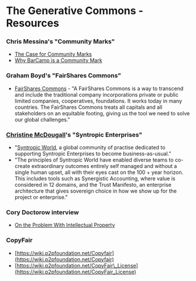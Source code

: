 # The Generative Commons - Resources

### Chris Messina's "Community Marks"

-   [The Case for Community Marks](https://factoryjoe.com/2006/01/14/the-case-for-community-marks/)
-   [Why BarCamp is a Community Mark](https://factoryjoe.com/2006/05/29/why-barcamp-is-a-community-mark/)

### Graham Boyd's "FairShares Commons"

- [FairShares Commons](https://graham-boyd.biz/fairshare-commons/) - "A FairShares Commons is a way to transcend and include the traditional company incorporations private or public limited companies, cooperatives, foundations. It works today in many countries. The FairShares Commons treats all capitals and all stakeholders on an equitable footing, giving us the tool we need to solve our global challenges."

### [Christine McDougall](https://au.linkedin.com/in/christinemcdougall)'s "Syntropic Enterprises"

- "[Syntropic World](https://syntropic.world/), a global community of practise dedicated to supporting Syntropic Enterprises to become business-as-usual."
- "The principles of Syntropic World have enabled diverse teams to co-create extraordinary outcomes entirely self managed and without a single human upset, all with their eyes cast on the 100 + year horizon. This includes tools such as Synergistic Accounting, where value is considered in 12 domains, and the Trust Manifesto, an enterprise architecture that gives sovereign choice in how we show up for the project or enterprise."

### Cory Doctorow interview

- [On the Problem With Intellectual Property](https://jacobinmag.com/2021/05/cory-doctorow-interview-bill-gates-intellectual-property)

### CopyFair

-   [https://wiki.p2pfoundation.net/Copyfair](https://wiki.p2pfoundation.net/Copyfair)
-   [https://wiki.p2pfoundation.net/CopyFair\_License](https://wiki.p2pfoundation.net/CopyFair_License)